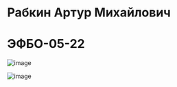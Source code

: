 # Рабкин Артур Михайлович

# ЭФБО-05-22

![image](https://github.com/user-attachments/assets/1060d409-424f-4137-a698-b4c80e0ecacd)

![image](https://github.com/user-attachments/assets/169e0001-d026-4853-88ef-69f217a4f04e)

